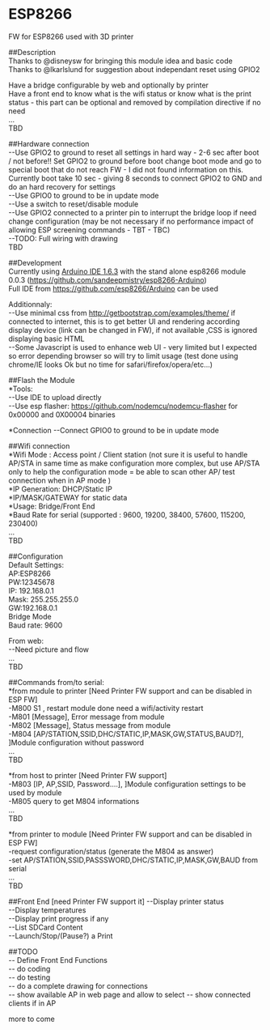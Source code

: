 # ESP8266
FW for ESP8266 used with 3D printer

##Description      
Thanks to @disneysw for bringing this module idea and basic code    
Thanks to @lkarlslund for suggestion about independant reset using GPIO2   

Have a bridge configurable by web and optionally by printer   
Have a front end to know what is the wifi status or know what is the print status  - this part can be optional and removed by compilation directive if no need    
...     
TBD     

##Hardware connection       
--Use GPIO2 to ground to reset all settings in hard way - 2-6 sec after boot / not before!! Set GPIO2 to ground before boot change boot mode and go to special boot that do not reach FW - I did not found information on this. Currently boot take 10 sec - giving 8 seconds to connect GPIO2 to GND and do an hard recovery for settings   
--Use GPIO0 to ground to be in update mode   
--Use a switch to reset/disable module    
--Use GPIO2 connected to a printer pin to interrupt the bridge loop if need change configuration (may be not necessary if no performance impact of allowing ESP screening commands - TBT - TBC)   
--TODO: Full wiring with drawing     
TBD         

##Development   
Currently using [Arduino IDE 1.6.3](http://arduino.cc/en/Main/Software)  with the stand alone  esp8266 module 0.0.3 (https://github.com/sandeepmistry/esp8266-Arduino)    
Full IDE from https://github.com/esp8266/Arduino can be used   
  
Additionnaly:   
--Use minimal css from http://getbootstrap.com/examples/theme/ if connected to internet, this is to get better UI and rendering according display device (link can be changed in FW), if not available ,CSS is ignored displaying basic HTML   
--Some Javascript is used to enhance web UI - very limited but I expected so error depending browser so will try to limit usage (test done using chrome/IE looks Ok but no time for safari/firefox/opera/etc...)    

##Flash the Module    
*Tools:      
--Use IDE to upload directly    
--Use esp flasher: https://github.com/nodemcu/nodemcu-flasher  for 0x00000 and 0X00004 binaries   

*Connection
--Connect GPIO0 to ground to be in update mode 

##Wifi connection      
*Wifi Mode : Access point / Client station    (not sure it is useful to handle AP/STA in same time as make configuration more complex, but use AP/STA only to help the configuration mode = be able to scan other AP/ test connection when in AP mode )   
*IP Generation: DHCP/Static IP      
*IP/MASK/GATEWAY for static data    
*Usage: Bridge/Front End   
*Baud Rate for serial (supported : 9600, 19200, 38400, 57600, 115200, 230400)    
...       
TBD   
    
##Configuration      
Default Settings:    
AP:ESP8266    
PW:12345678    
IP: 192.168.0.1   
Mask: 255.255.255.0   
GW:192.168.0.1    
Bridge Mode   
Baud rate: 9600 

From web:    
--Need picture and flow     
...    
TBD

##Commands from/to serial:    
*from module to printer   [Need Printer FW support and can be disabled in ESP FW]    
    -M800 S1 , restart module done need a wifi/activity restart      
    -M801 [Message], Error message from module      
    -M802 [Message], Status message from module        
    -M804 [AP/STATION,SSID,DHC/STATIC,IP,MASK,GW,STATUS,BAUD?], ]Module configuration without password    
    ...    
    TBD    
        
*from host to printer    [Need Printer FW support]    
    -M803 [IP, AP,SSID, Password....], ]Module configuration settings to be used  by module    
    -M805 query to get M804 informations    
    ...      
    TBD           


*from printer to module   [Need Printer FW support and can be disabled in ESP FW]   
    -request configuration/status (generate the M804 as answer)   
    -set AP/STATION,SSID,PASSSWORD,DHC/STATIC,IP,MASK,GW,BAUD from serial    
    ...    
    TBD    
 
##Front End [need Printer FW support it]
--Display printer status   
--Display temperatures   
--Display print progress if any   
--List SDCard Content   
--Launch/Stop/(Pause?) a Print
 
##TODO    
-- Define Front End Functions   
-- do coding   
-- do testing   
-- do a complete drawing for connections   
-- show available AP in web page and allow to select 
-- show connected clients if in AP 

more to come    
 
